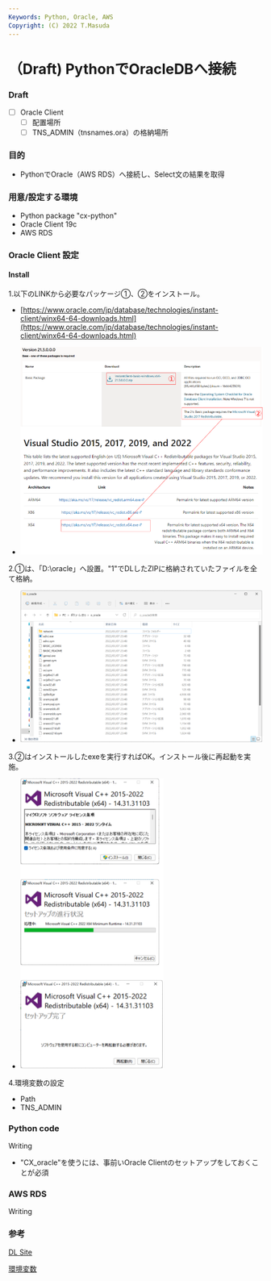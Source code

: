```yaml
---
Keywords: Python, Oracle, AWS
Copyright: (C) 2022 T.Masuda
---
```


# （Draft) PythonでOracleDBへ接続

### Draft

* [ ] Oracle Client
  * [ ] 配置場所
  * [ ] TNS_ADMIN（tnsnames.ora）の格納場所

### 目的

* PythonでOracle（AWS RDS）へ接続し、Select文の結果を取得

### 用意/設定する環境

* Python package "cx-python" 
* Oracle Client 19c 
* AWS RDS

### Oracle Client 設定

#### Install

1.以下のLINKから必要なパッケージ①、②をインストール。
  *  [https://www.oracle.com/jp/database/technologies/instant-client/winx64-64-downloads.html](https://www.oracle.com/jp/database/technologies/instant-client/winx64-64-downloads.html)

  * ![oracle_1](./oracle_1.drawio.png)

2.①は、「D:\oracle」へ設置。"1"でDLしたZIPに格納されていたファイルを全て格納。

  * ![oracle_2](./oracle_2.drawio.png)

3.②はインストールしたexeを実行すればOK。インストール後に再起動を実施。

  * ![oracle_3](./oracle_3.drawio.png)

4.環境変数の設定
  * Path
  * TNS_ADMIN


### Python code

Writing

* "CX_oracle"を使うには、事前いOracle Clientのセットアップをしておくことが必須

### AWS RDS

Writing


### 参考

[DL Site](https://www.oracle.com/database/technologies/instant-client/winx64-64-downloads.html)

[環境変数](https://onl.la/7bfQmsx)
